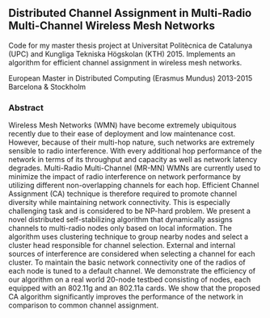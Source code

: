 ## Distributed Channel Assignment in Multi-Radio Multi-Channel Wireless Mesh Networks

Code for my master thesis project at Universitat Politècnica de Catalunya (UPC) and Kungliga Tekniska Högskolan (KTH) 2015. Implements an algorithm for efficient channel assignment in wireless mesh networks. 

European Master in Distributed Computing (Erasmus Mundus) 2013-2015
Barcelona & Stockholm

### Abstract

Wireless Mesh Networks (WMN) have become extremely ubiquitous recently due to their ease of deployment and low maintenance cost. However, because of their multi-hop nature, such networks are extremely sensible to radio interference. With every additional hop performance of the network in terms of its throughput and capacity as well as network latency degrades. Multi-Radio Multi-Channel (MR-MN) WMNs are currently used to minimize the impact of radio interference on network performance by utilizing different non-overlapping channels for each hop. Efficient Channel Assignment (CA) technique is therefore required to promote channel diversity while maintaining network connectivity. This is especially challenging task and is considered to be NP-hard problem. We present a novel distributed self-stabilizing algorithm that dynamically assigns channels to multi-radio nodes only based on local information. The algorithm uses clustering technique to group nearby nodes and select a cluster head responsible for channel selection. External and internal sources of interference are considered when selecting a channel for each cluster. To maintain the basic network connectivity one of the radios of each node is tuned to a default channel. We demonstrate the efficiency of our algorithm on a real world 20-node testbed consisting of nodes, each equipped with an 802.11g and an 802.11a cards. We show that the proposed CA algorithm significantly improves the performance of the network in comparison to common channel assignment.


